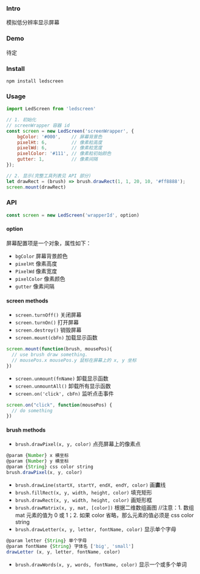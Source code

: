 ### Intro
模拟低分辨率显示屏幕

### Demo
待定

### Install
`npm install ledscreen`

### Usage
``` javascript
import LedScreen from 'ledscreen'

// 1. 初始化
// screenWrapper 容器 id
const screen = new LedScreen('screenWrapper', {
    bgColor: '#000',    // 屏幕背景色
    pixelHt: 6,         // 像素粒高度
    pixelWd: 6,         // 像素粒宽度
    pixelColor: '#111', // 像素粒初始颜色
    gutter: 1,          // 像素间隔
});

// 2. 显示(完整工具列表见 API 部分)
let drawRect = (brush) => brush.drawRect(1, 1, 20, 10, '#ff8888');
screen.mount(drawRect)
```

### API
``` javascript
const screen = new LedScreen('wrapperId', option)
```

#### option
屏幕配置项是一个对象，属性如下：
- `bgColor` 屏幕背景颜色
- `pixelHt` 像素高度
- `PixelWd` 像素宽度
- `pixelColor` 像素颜色
- `gutter` 像素间隔

#### screen methods
- `screen.turnOff()` 关闭屏幕
- `screen.turnOn()` 打开屏幕
- `screen.destroy()` 销毁屏幕
- `screen.mount(cbFn)` 加载显示函数
``` javascript
screen.mount(function(brush, mousePos){
  // use brush draw something.
  // mousePos.x mousePos.y 鼠标在屏幕上的 x, y 坐标
})
```
- `screen.unmount(fnName)` 卸载显示函数
- `screen.unmountAll()` 卸载所有显示函数
- `screen.on('click', cbFn)` 监听点击事件
``` javascript
screen.on("click", function(mousePos) {
  // do something
})
```

#### brush methods
- `brush.drawPixel(x, y, color)` 点亮屏幕上的像素点

``` javascript
@param {Number} x 横坐标
@param {Number} y 横坐标
@param {String} css color string
brush.drawPixel(x, y, color)
```

- `brush.drawLine(startX, startY, endX, endY, color)` 画**直**线
- `brush.fillRect(x, y, width, height, color)` 填充矩形
- `brush.drawRect(x, y, width, height, color)` 画矩形框
- `brush.drawMatrix(x, y, mat, [color])` 根据二维数组画图
//注意：1. 数组 mat 元素的值为 0 或 1；2. 如果 color 省略，那么元素的值必须是 css color string
- `brush.drawLetter(x, y, letter, fontName, color)` 显示单个字母
``` javascript
@param letter {String} 单个字母
@param fontName {String} 字体名 ['big', 'small']
drawLetter (x, y, letter, fontName, color)
```
- `brush.drawWords(x, y, words, fontName, color)` 显示一个或多个单词
